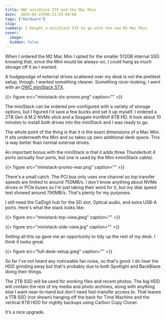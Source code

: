 ```yaml
---
title: OWC miniStack STX and the Mac Mini
date:  2024-03-23T06:23:53-04:00
tags: ["Hardware"]
slug: 
summary: I bought a miniStack STX to go with the new M2 Mac Mini
cover:
  image: 
  hidden: false
---
```


When I ordered the M2 Mac Mini I opted for the smaller 512GB internal SSD knowing that, since the Mini would be always-on, I could hang as much storage off it as I wanted.

A hodgepodge of external drives scattered over my desk is not the prettiest setup, though. I wanted something cleaner. Something nicer-looking. I went with an [OWC miniStack STX](https://www.owc.com/solutions/ministack-stx).

{{< figure src="ministack-stx-promo.png" caption="" >}}

The miniStack can be ordered pre-configured with a variety of storage options, but I figured I'd save a few bucks and set it up myself. I ordered a 2TB Gen 4 M.2 NVMe stick and a Seagate IronWolf 8TB HD. It took about 10 minutes to install both drives into the miniStack and I was ready to go.

The whole point of the thing is that it is the exact dimensions of a Mac Mini. It sits underneath the Mini and so takes up zero additional desk space. This is way better than normal external drives.

An important bonus with the miniStack is that it adds three Thunderbolt 4 ports (actually four ports, but one is used by the Mini->miniStack cable). 

{{< figure src="ministack-promo-rear.png" caption="" >}}

There's a small catch. The PCI bus only uses one channel so top transfer speeds are limited to around 750MB/s. I don't know anything about NVMe drives or PCIe buses so I'm just taking their word for it, but my disk speed test showed around 790MB/s. That's plenty for my purposes.

I still need the CalDigit hub for the SD slot, Optical audio, and extra USB-A ports. Here's what the stack looks like:

{{< figure src="ministack-top-view.jpeg" caption="" >}}

{{< figure src="ministack-side-view.jpg" caption="" >}}


Setting all this up gave me an opportunity to tidy up the rest of my desk. I think it looks great.

{{< figure src="full-desk-setup.jpeg" caption="" >}}

So far I've not heard any noticeable fan noise, so that's good. I do hear the HDD grinding away but that's probably due to both Spotlight and BackBlaze doing their things.

The 2TB SSD will be used for working files and recent photos. The big HDD will contain the rest of my media and photo archives, along with anything else I want near-to-hand but don't need fast-transfer access to. That leaves a 1TB SSD (not shown) hanging off the back for Time Machine and the vertical 8TB HDD for nightly backups using Carbon Copy Cloner.

It's a nice upgrade.

